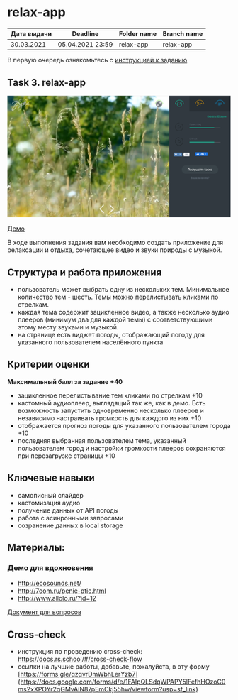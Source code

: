 # relax-app

| Дата выдачи | Deadline         | Folder name   | Branch name   |
| ------------| ---------------- | ------------- | ------------- |
| 30.03.2021  | 05.04.2021 23:59 | relax-app     | relax-app     |

В первую очередь ознакомьтесь с [инструкцией к заданию](js-projects.md) 

## Task 3. relax-app

![screenshot](images/relax-app.png)

[Демо](https://7oom.ru/penie-ptic.html)

В ходе выполнения задания вам необходимо создать приложение для релаксации и отдыха, сочетающее видео и звуки природы с музыкой. 

## Структура и работа приложения
- пользователь может выбрать одну из нескольких тем. Минимальное количество тем - шесть. Темы можно перелистывать кликами по стрелкам. 
- каждая тема содержит зацикленное видео, а также несколько аудио плееров (минимум два для каждой темы) с соответствующими этому месту звуками и музыкой. 
- на странице есть виджет погоды, отображающий погоду для указанного пользователем населённого пункта

## Критерии оценки

**Максимальный балл за задание +40**
- зацикленное перелистывание тем кликами по стрелкам +10
- кастомный аудиоплеер, выглядящий так же, как в демо. Есть возможность запустить одновременно несколько плееров и независимо настраивать громкость для каждого из них +10
- отображается прогноз погоды для указанного пользователем города +10
- последняя выбранная пользователем тема, указанный пользователем город и настройки громкости плееров сохраняются при перезагрузке страницы +10

## Ключевые навыки
- самописный слайдер
- кастомизация аудио
- получение данных от API погоды
- работа с асинронными запросами
- созранение данных в local storage

## Материалы:


### Демо для вдохновения
  - http://ecosounds.net/
  - http://7oom.ru/penie-ptic.html
  - http://www.allolo.ru/?id=12

[Документ для вопросов](https://docs.google.com/spreadsheets/d/1dMDLBC4-1XPaVMehZB6DqetToXZhq4x0PiZtj-jvLRc/edit#gid=610380603)

## Cross-check
- инструкция по проведению cross-check: https://docs.rs.school/#/cross-check-flow
- ссылки на лучшие работы, добавьте, пожалуйста, в эту форму [https://forms.gle/qzqvrDmWbhLerYzb7](https://docs.google.com/forms/d/e/1FAIpQLSdqWPAPY5lFefhHOzoC0ms2xXPOYr2qGMvAiN87pEmCkj55hw/viewform?usp=sf_link)